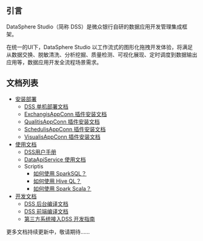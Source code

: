## 引言

DataSphere Studio（简称 DSS）是微众银行自研的数据应用开发管理集成框架。

在统一的UI下，DataSphere Studio 以工作流式的图形化拖拽开发体验，将满足从数据交换、脱敏清洗、分析挖掘、质量检测、可视化展现、定时调度到数据输出应用等，数据应用开发全流程场景需求。

## 文档列表

* [安装部署](安装部署)
    * [DSS 单机部署文档](安装部署/DSS&Linkis一键部署文档单机版.md)
    * [ExchangisAppConn 插件安装文档](安装部署/ExchangisAppConn插件安装文档.md)
    * [QualitisAppConn 插件安装文档](安装部署/QualitisAppConn插件安装文档.md)
    * [SchedulisAppConn 插件安装文档](安装部署/SchedulisAppConn插件安装文档.md)
    * [VisualisAppConn 插件安装文档](安装部署/VisualisAppConn插件安装文档.md)
* [使用文档](使用文档)
    * [DSS用户手册](使用文档/DSS用户手册.md)
    * [DataApiService 使用文档](使用文档/DataApiService使用文档.md)
    * Scriptis
        * [如何使用 SparkSQL？](使用文档/Scriptis/Scriptis_User_Tests3_SparkSQL.md)
        * [如何使用 Hive QL？](使用文档/Scriptis/Scriptis_User_Tests2_Hive.md)
        * [如何使用 Spark Scala？](使用文档/Scriptis/Scriptis_User_Tests1_Scala.md)
* [开发文档](开发文档)
    * [DSS 后台编译文档](开发文档/DSS编译文档.md)
    * [DSS 前端编译文档](开发文档/前端编译文档.md)
    * [第三方系统接入DSS 开发指南](开发文档/第三方系统接入DSS开发指南.md)
    
更多文档持续更新中，敬请期待……